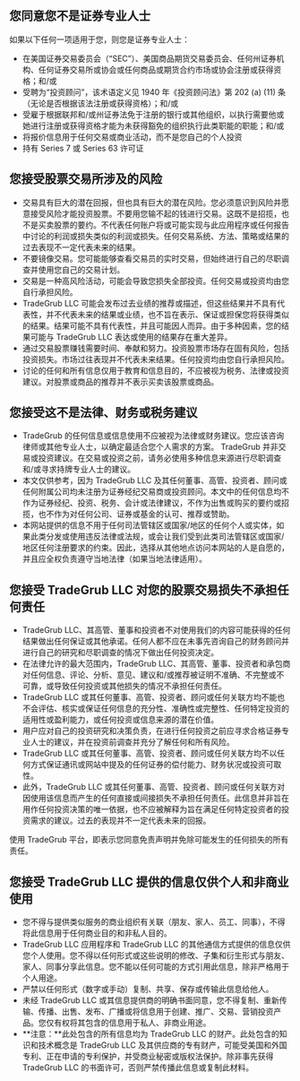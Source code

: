 ## 您同意您不是证券专业人士

如果以下任何一项适用于您，则您是证券专业人士：
- 在美国证券交易委员会（“SEC”）、美国商品期货交易委员会、任何州证券机构、任何证券交易所或协会或任何商品或期货合约市场或协会注册或获得资格；和/或
- 受聘为“投资顾问”，该术语定义见 1940 年《投资顾问法》第 202 (a) (11) 条（无论是否根据该法注册或获得资格）；和/或
- 受雇于根据联邦和/或州证券法免于注册的银行或其他组织，以执行需要他或她进行注册或获得资格才能为未获得豁免的组织执行此类职能的职能；和/或
- 将报价信息用于任何交易或商业活动，而不是您自己的个人投资
- 持有 Series 7 或 Series 63 许可证

## 您接受股票交易所涉及的风险

- 交易具有巨大的潜在回报，但也具有巨大的潜在风险。您必须意识到风险并愿意接受风险才能投资股票。不要用您输不起的钱进行交易。这既不是招揽，也不是买卖股票的要约。不代表任何账户将或可能实现与此应用程序或任何报告中讨论的利润或损失类似的利润或损失。任何交易系统、方法、策略或结果的过去表现不一定代表未来的结果。
- 不要镜像交易。您可能能够查看交易员的实时交易，但始终进行自己的尽职调查并使用您自己的交易计划。
- 交易是一种高风险活动，可能会导致您损失全部投资。任何交易或投资均由您自行承担风险。
- TradeGrub LLC 可能会发布过去业绩的推荐或描述，但这些结果并不具有代表性，并不代表未来的结果或业绩，也不旨在表示、保证或担保您将获得类似的结果。结果可能不具有代表性，并且可能因人而异。由于多种因素，您的结果可能与 TradeGrub LLC 表达或使用的结果存在重大差异。
- 通过交易股票赚钱需要时间、奉献和努力。投资股票市场存在固有风险，包括投资损失。市场过往表现并不代表未来结果。任何投资均由您自行承担风险。
- 讨论的任何和所有信息仅用于教育和信息目的，不应被视为税务、法律或投资建议。对股票或商品的推荐并不表示买卖该股票或商品。

## 您接受这不是法律、财务或税务建议

- TradeGrub 的任何信息或信息使用不应被视为法律或财务建议。您应该咨询律师或其他专业人士，以确定最适合您个人需求的方案。
TradeGrub 并非交易或投资建议。在交易或投资之前，请务必使用多种信息来源进行尽职调查和/或寻求持牌专业人士的建议。
- 本文仅供参考，因为 TradeGrub LLC 及其任何董事、高管、投资者、顾问或任何附属公司均未注册为证券经纪交易商或投资顾问。本文中的任何信息均不作为证券经纪、投资、税务、会计或法律建议，不作为出售或购买的要约或招揽，也不作为对任何公司、证券或基金的认可、推荐或赞助。
- 本网站提供的信息不用于任何司法管辖区或国家/地区的任何个人或实体，如果此类分发或使用违反法律或法规，或会让我们受到此类司法管辖区或国家/地区任何注册要求的约束。因此，选择从其他地点访问本网站的人是自愿的，并且应全权负责遵守当地法律（如果当地法律适用）。

## 您接受 TradeGrub LLC 对您的股票交易损失不承担任何责任

- TradeGrub LLC、其高管、董事和投资者不对使用我们的内容可能获得的任何结果做出任何保证或其他承诺。任何人都不应在未事先咨询自己的财务顾问并进行自己的研究和尽职调查的情况下做出任何投资决定。
- 在法律允许的最大范围内，TradeGrub LLC、其高管、董事、投资者和承包商对任何信息、评论、分析、意见、建议和/或推荐被证明不准确、不完整或不可靠，或导致任何投资或其他损失的情况不承担任何责任。
- TradeGrub LLC 或其任何董事、高管、投资者、顾问或任何关联方均不能也不会评估、核实或保证任何信息的充分性、准确性或完整性、任何特定投资的适用性或盈利能力，或任何投资或信息来源的潜在价值。
- 用户应对自己的投资研究和决策负责，在进行任何投资之前应寻求合格证券专业人士的建议，并在投资前调查并充分了解任何和所有风险。
- TradeGrub LLC 或其任何董事、高管、投资者、顾问或任何关联方均不以任何方式保证通讯或网站中提及的任何证券的偿付能力、财务状况或投资可取性。
- 此外，TradeGrub LLC 或其任何董事、高管、投资者、顾问或任何关联方对因使用该信息而产生的任何直接或间接损失不承担任何责任。此信息并非旨在用作任何投资决策的唯一依据，也不应被解释为旨在满足任何特定投资者的投资需求的建议。过去的表现并不一定代表未来的回报。

使用 TradeGrub 平台，即表示您同意免责声明并免除可能发生的任何损失的所有责任。

## 您接受 TradeGrub LLC 提供的信息仅供个人和非商业使用

- 您不得与提供类似服务的商业组织有关联（朋友、家人、员工、同事），不得将此信息用于任何商业目的和非私人目的。
- TradeGrub LLC 应用程序和 TradeGrub LLC 的其他通信方式提供的信息仅供您个人使用。您不得以任何形式或这些说明的修改、子集和衍生形式与朋友、家人、同事分享此信息。您不能以任何可能的方式引用此信息，除非严格用于个人用途。
- 严禁以任何形式（数字或手动）复制、共享、保存或传输此信息给他人。
- 未经 TradeGrub LLC 或其信息提供商的明确书面同意，您不得复制、重新传输、传播、出售、发布、广播或将信息用于创建、推广、交易、营销投资产品。您仅有权将其包含的信息用于私人、非商业用途。
- **注意：**此处包含的所有信息均为 TradeGrub LLC 的财产。此处包含的知识和技术概念是 TradeGrub LLC 及其供应商的专有财产，可能受美国和外国专利、正在申请的专利保护，并受商业秘密或版权法保护。除非事先获得 TradeGrub LLC 的书面许可，否则严禁传播此信息或复制此材料。